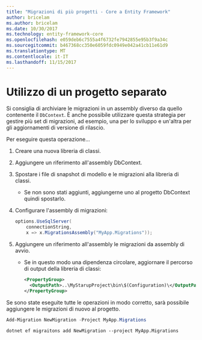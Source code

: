 ```yaml
---
title: "Migrazioni di più progetti - Core a Entity Framework"
author: bricelam
ms.author: bricelam
ms.date: 10/30/2017
ms.technology: entity-framework-core
ms.openlocfilehash: e059deb6c7555a4f6732fe7942855e95b3f9a34c
ms.sourcegitcommit: b467368cc350e6059fdc0949e042a41cb11e61d9
ms.translationtype: MT
ms.contentlocale: it-IT
ms.lasthandoff: 11/15/2017
---
```

<a name="using-a-separate-project"></a>Utilizzo di un progetto separato
========================
Si consiglia di archiviare le migrazioni in un assembly diverso da quello contenente il `DbContext`. È anche possibile utilizzare questa strategia per gestire più set di migrazioni, ad esempio, una per lo sviluppo e un'altra per gli aggiornamenti di versione di rilascio.

Per eseguire questa operazione...

1. Creare una nuova libreria di classi.

2. Aggiungere un riferimento all'assembly DbContext.

3. Spostare i file di snapshot di modello e le migrazioni alla libreria di classi.
   * Se non sono stati aggiunti, aggiungerne uno al progetto DbContext quindi spostarlo.

4. Configurare l'assembly di migrazioni:

   ``` csharp
   options.UseSqlServer(
       connectionString,
       x => x.MigrationsAssembly("MyApp.Migrations"));
   ```

5. Aggiungere un riferimento all'assembly le migrazioni da assembly di avvio.
   * Se in questo modo una dipendenza circolare, aggiornare il percorso di output della libreria di classi:

     ``` xml
     <PropertyGroup>
       <OutputPath>..\MyStarupProject\bin\$(Configuration)\</OutputPath>
     </PropertyGroup>
     ```

Se sono state eseguite tutte le operazioni in modo corretto, sarà possibile aggiungere le migrazioni di nuovo al progetto.

``` powershell
Add-Migration NewMigration -Project MyApp.Migrations
```
``` Console
dotnet ef migraitons add NewMigration --project MyApp.Migrations
```
